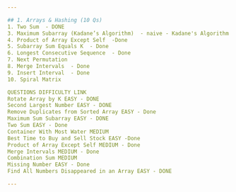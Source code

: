 ```yaml
---

## 1. Arrays & Hashing (10 Qs)
1. Two Sum  - DONE
3. Maximum Subarray (Kadane’s Algorithm)  - naive - Kadane's Algorithm -DONE
4. Product of Array Except Self  -Done
5. Subarray Sum Equals K  - Done
6. Longest Consecutive Sequence  - Done
7. Next Permutation  
8. Merge Intervals  - Done
9. Insert Interval  - Done
10. Spiral Matrix  

QUESTIONS DIFFICULTY LINK
Rotate Array by K EASY - DONE
Second Largest Number EASY - DONE
Remove Duplicates from Sorted Array EASY - Done
Maximum Sum Subarray EASY - DONE
Two Sum EASY - Done
Container With Most Water MEDIUM
Best Time to Buy and Sell Stock EASY -Done
Product of Array Except Self MEDIUM - Done
Merge Intervals MEDIUM - Done
Combination Sum MEDIUM
Missing Number EASY - Done
Find All Numbers Disappeared in an Array EASY - DONE

---
```


